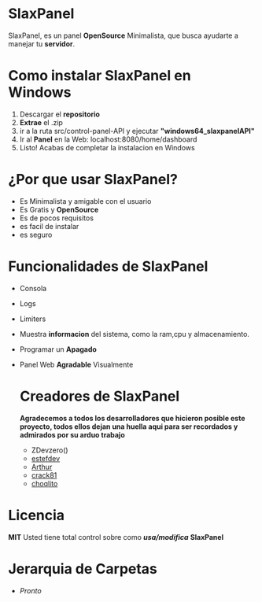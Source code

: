 # SlaxPanel

SlaxPanel, es un panel **OpenSource** Minimalista, que busca ayudarte a manejar tu **servidor**.

# Como instalar SlaxPanel en Windows
1. Descargar el **repositorio**
2. **Extrae** el .zip
3. ir a la ruta src/control-panel-API y ejecutar **"windows64_slaxpanelAPI"**
4. Ir al **Panel** en la Web: localhost:8080/home/dashboard
5. Listo! Acabas de completar la instalacion en Windows
  
# ¿Por que usar SlaxPanel?

- Es Minimalista y amigable con el usuario
- Es Gratis y **OpenSource**
- Es de pocos requisitos
- es facil de instalar
- es seguro

# Funcionalidades de SlaxPanel

- Consola
- Logs
- Limiters
- Muestra **informacion** del sistema, como la ram,cpu y almacenamiento.
- Programar un **Apagado**
- Panel Web **Agradable** Visualmente

  # Creadores de SlaxPanel

  **Agradecemos a todos los desarrolladores que hicieron posible este proyecto, todos ellos dejan una
  huella aqui para ser recordados y admirados por su arduo trabajo**

  - ZDevzero()
  - [estefdev](https://github.com/EstefSpace)
  - [Arthur](https://github.com/Arthur-Leftboard)
  - [crack81](https://github.com/GarnicaJR)
  - [choqlito](https://github.com/Choqlito-dev)


# Licencia
****MIT****
Usted tiene total control sobre como ***usa/modifica*** **SlaxPanel**

# Jerarquia de Carpetas


- *Pronto*
